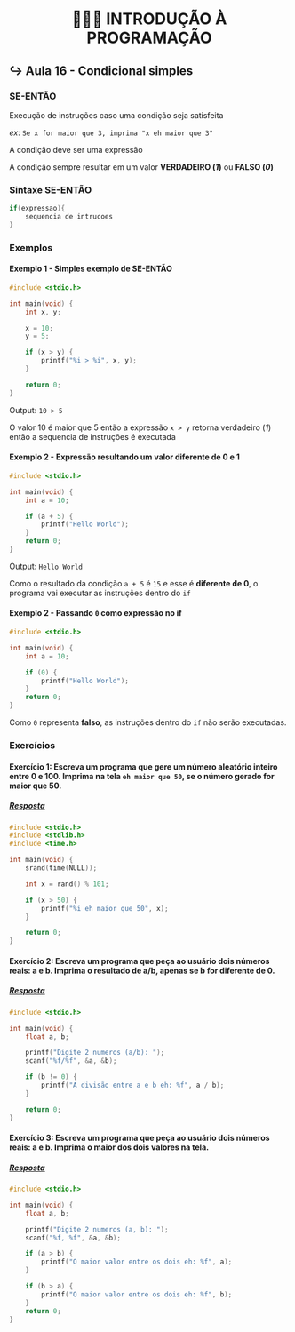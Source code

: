 <h1 align="center">👨🏻‍💻 INTRODUÇÃO À PROGRAMAÇÃO</h1>

## ↪ Aula 16 - Condicional simples

### SE-ENTÃO

Execução de instruções caso uma condição seja satisfeita

_ex_: `Se x for maior que 3, imprima "x eh maior que 3"`

A condição deve ser uma expressão

A condição sempre resultar em um valor **VERDADEIRO (_1_)** ou **FALSO (_0_)**

### Sintaxe SE-ENTÃO

```c
if(expressao){
    sequencia de intrucoes
}
```

### Exemplos

#### Exemplo 1 - Simples exemplo de SE-ENTÃO

```c
#include <stdio.h>

int main(void) {
    int x, y;

    x = 10;
    y = 5;

    if (x > y) {
        printf("%i > %i", x, y);
    }

    return 0;
}
```

Output: `10 > 5`

O valor 10 é maior que 5 então a expressão `x > y` retorna verdadeiro (_1_) então a sequencia de instruções é executada

#### Exemplo 2 - Expressão resultando um valor diferente de 0 e 1

```c
#include <stdio.h>

int main(void) {
    int a = 10;

    if (a + 5) {
        printf("Hello World");
    }
    return 0;
}
```

Output: `Hello World`

Como o resultado da condição `a + 5` é `15` e esse é **diferente de 0**, o programa vai executar as instruções dentro do `if`

#### Exemplo 2 - Passando `0` como expressão no if

```c
#include <stdio.h>

int main(void) {
    int a = 10;

    if (0) {
        printf("Hello World");
    }
    return 0;
}
```

Como `0` representa **falso**, as instruções dentro do `if` não serão executadas.

### Exercícios

#### Exercício 1: Escreva um programa que gere um número aleatório inteiro entre 0 e 100. Imprima na tela `eh maior que 50`, se o número gerado for maior que 50.

##### [Resposta](ex01.c)

```c
#include <stdio.h>
#include <stdlib.h>
#include <time.h>

int main(void) {
    srand(time(NULL));

    int x = rand() % 101;

    if (x > 50) {
        printf("%i eh maior que 50", x);
    }

    return 0;
}
```

#### Exercício 2: Escreva um programa que peça ao usuário dois números reais: a e b. Imprima o resultado de a/b, apenas se b for diferente de 0.

##### [Resposta](ex02.c)

```c
#include <stdio.h>

int main(void) {
    float a, b;

    printf("Digite 2 numeros (a/b): ");
    scanf("%f/%f", &a, &b);

    if (b != 0) {
        printf("A divisão entre a e b eh: %f", a / b);
    }

    return 0;
}
```

#### Exercício 3: Escreva um programa que peça ao usuário dois números reais: a e b. Imprima o maior dos dois valores na tela.

##### [Resposta](ex03.c)

```c
#include <stdio.h>

int main(void) {
    float a, b;

    printf("Digite 2 numeros (a, b): ");
    scanf("%f, %f", &a, &b);

    if (a > b) {
        printf("O maior valor entre os dois eh: %f", a);
    }

    if (b > a) {
        printf("O maior valor entre os dois eh: %f", b);
    }
    return 0;
}
```
